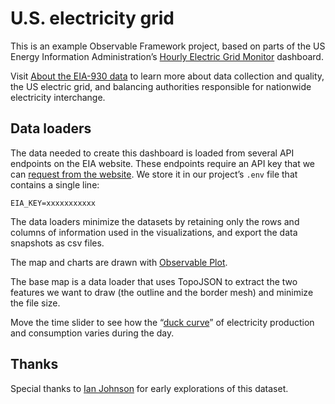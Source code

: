 # U.S. electricity grid

This is an example Observable Framework project, based on parts of the US Energy Information Administration’s <a href="https://www.eia.gov/electricity/gridmonitor/dashboard/electric_overview/US48/US48">Hourly Electric Grid Monitor</a> dashboard.

Visit <a href="https://www.eia.gov/electricity/gridmonitor/about">About the EIA-930 data</a> to learn more about data collection and quality, the US electric grid, and balancing authorities responsible for nationwide electricity interchange.

## Data loaders

The data needed to create this dashboard is loaded from several API endpoints on the EIA website. These endpoints require an API key that we can [request from the website](https://www.eia.gov/opendata/documentation.php). We store it in our project’s `.env` file that contains a single line:

```
EIA_KEY=xxxxxxxxxxx
```

The data loaders minimize the datasets by retaining only the rows and columns of information used in the visualizations, and export the data snapshots as csv files.

The map and charts are drawn with [Observable Plot](https://observablehq/com/plot).

The base map is a data loader that uses TopoJSON to extract the two features we want to draw (the outline and the border mesh) and minimize the file size.

Move the time slider to see how the “[duck curve](https://en.wikipedia.org/wiki/Duck_curve)” of electricity production and consumption varies during the day.

## Thanks

Special thanks to <a href="https://observablehq.com/@enjalot">Ian Johnson</a> for early explorations of this dataset.
